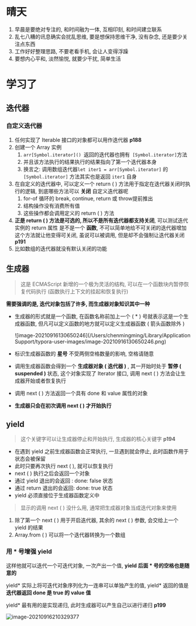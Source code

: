 # 晴天

1. 早晨是要绝对专注的, 和时间融为一体, 互相印刻, 和时间建立联系
2. 乱七八糟的讯息确实会扰乱思维, 要是想保持思维干净, 没有杂念, 还是要少关注点东西
3. 工作好好整理思路, 不要老看手机, 会让人变得浮躁
4. 要想内心平和, 淡然愉悦, 就要少干扰, 简单生活



# 学习了

## 迭代器

### 自定义迭代器

1. 任何实现了 Iterable 接口的对象都可以用作迭代器 **p188**
2. 创建一个 Array 实例
   1. `arr[Symbol.iterator]() `返回的迭代器也拥有` [Symbol.iterator]`方法
   2. 并且该方法执行的结果执行的结果指向了第一个迭代器本身
   3. 换言之: 调用数组迭代器`let iter1 = arr[Symbol.iterator]` 的 `[Symbol.iterator]` 方法其实也是返回 `iter1` 自身
3. 在自定义的迭代器中, 可以定义一个 return ( ) 方法用于指定在迭代器关闭时执行的逻辑, 到底哪些方法可以 **关闭** 自定义迭代器呢
   1. for-of 循环的 break, continue, return 或 throw提前推出
   2. 结构操作没有消费所有值
   3. 这些操作都会调用定义的 return ( ) 方法
4. **正是 return ( ) 方法是可选的, 所以不是所有迭代器都支持关闭**, 可以测试迭代实例的 return 属性 是不是一个 **函数**, 不可以简单地给不可关闭的迭代器增加这个方法就让他变得可关闭, 虽说可以被调用, 但是却不会强制让迭代器关闭 **p191**
5. 比如数组的迭代器就没有默认关闭的功能



## 生成器

> 这是 ECMAScript 新增的一个极为灵活的结构, 可以在一个函数块内暂停恢复代码执行 (函数执行上下文的挂起和恢复执行)

**需要强调的是, 迭代对象包括了许多, 而生成器对象知识其中一种**

* 生成器的形式就是一个函数, 在函数名称前加上一个 ( * ) 号就表示这是一个生成器函数, 但凡可以定义函数的地方就可以定义生成器函数 ( 箭头函数除外 )

  ![image-20210916130650246](/Users/chenmingming/Library/Application Support/typora-user-images/image-20210916130650246.png)

* 标识生成器函数的 **星号** 不受两侧空格数量的影响, 空格请随意

* 调用生成器函数会得到一个 **生成器对象 ( 迭代器 )** , 其一开始时处于 **暂停 ( suspended )** 状态, 这个对象实现了 Iterator 接口, 调用 next ( ) 方法会让生成器开始或者恢复执行

* 调用 next ( ) 方法返回一个具有 done 和 value 属性的对象

* **生成器只会在初次调用 next ( ) 才开始执行**

## yield

> 这个关键字可以让生成器停止和开始执行, 生成器的核心关键字 **p194**

- 在遇到 yield 之前生成器函数会正常执行, 一旦遇到就会停止, 此时函数作用于状态会被保留
- 此时只要再次执行 next ( ), 就可以恢复执行
- next ( ) 执行之后会返回一个对象
- 通过 yield 退出的会返回 : done: false 状态
- 通过 return 退出的会返回: done: true 状态
- yield 必须直接位于生成器函数定义中



> 显示的调用 next ( ) 没什么用, 通常把生成器对象当成迭代对象来使用

1. 除了第一个 next ( ) 用于开启迭代器, 其余的 next ( ) 参数, 会交给上一个 yield 的结果
2. Array.from ( ) 可以将一个迭代器转换为一个数组



### 用 * 号增强 yield

这样他就可以迭代一个可迭代对象, 一次产出一个值, **yield 后面 * 号的空格也是随意的**

yield* 实际上将可迭代对象序列化为一连串可以单独产生的值, yield* 返回的值是 **迭代器返回 done 是 true 的 value 值**

yield* 最有用的是实现递归, 此时生成器可以产生自己以进行递归 **p199**



![image-20210916210329377](https://raw.githubusercontent.com/mannixchan/Pics/master/img/image-20210916210329377.png)




